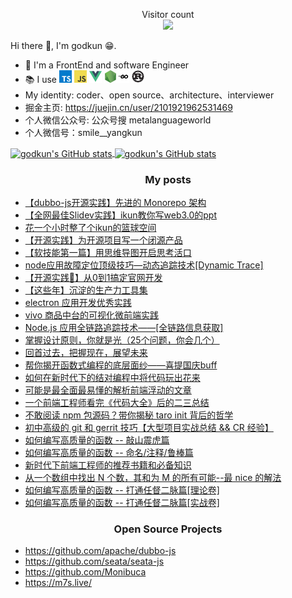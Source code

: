 <p align="center"> 
  Visitor count<br>
  <img src="https://profile-counter.glitch.me/godkun/count.svg" />
</p>

Hi there 👋, I'm godkun 😁.
- 💼 I'm a FrontEnd and software Engineer
- 📚 I use <code><img src="https://raw.githubusercontent.com/github/explore/80688e429a7d4ef2fca1e82350fe8e3517d3494d/topics/typescript/typescript.png" height=20 /></code> <code><img src="https://raw.githubusercontent.com/github/explore/80688e429a7d4ef2fca1e82350fe8e3517d3494d/topics/javascript/javascript.png" height=20 /></code> <code><img src="https://raw.githubusercontent.com/github/explore/80688e429a7d4ef2fca1e82350fe8e3517d3494d/topics/vue/vue.png" height=20 /></code> <code><img src="https://raw.githubusercontent.com/github/explore/80688e429a7d4ef2fca1e82350fe8e3517d3494d/topics/nodejs/nodejs.png" height=20 /></code><code><img src="https://raw.githubusercontent.com/github/explore/80688e429a7d4ef2fca1e82350fe8e3517d3494d/topics/go/go.png" height=20 /></code> <code><img src="https://raw.githubusercontent.com/github/explore/80688e429a7d4ef2fca1e82350fe8e3517d3494d/topics/rust/rust.png" height=20 /></code>
- My identity: coder、open source、architecture、interviewer
- 掘金主页: https://juejin.cn/user/2101921962531469
- 个人微信公众号: 公众号搜 metalanguageworld
- 个人微信号：smile__yangkun

<div>
  <a href="https://github.com/anuraghazra/github-readme-stats#gh-light-mode-only">
    <img align="center" src="https://github-readme-stats.vercel.app/api?username=godkun&count_private=true&show_icons=true" alt="godkun's GitHub stats" />
    <!-- <img align="center" src="https://github-readme-stats.vercel.app/api/top-langs/?username=godkun&show_icons=true&layout=compact" /> -->
  </a>
  <a href="https://github.com/anuraghazra/github-readme-stats#gh-dark-mode-only">
    <img align="center" src="https://github-readme-stats.vercel.app/api?username=godkun&count_private=true&show_icons=true&theme=radical" alt="godkun's GitHub stats" />
    <!-- <img align="center" src="https://github-readme-stats.vercel.app/api/top-langs/?username=godkun&show_icons=true&theme=radical&layout=compact" /> -->
  </a>
</div>

<h3 align="center"> My posts </h3>

- [【dubbo-js开源实践】先进的 Monorepo 架构](https://mp.weixin.qq.com/s/hfZZYDaIaskGTOwbEZLxXQ)
- [【全网最佳Slidev实践】ikun教你写web3.0的ppt](https://mp.weixin.qq.com/s/sZTQJLG8gsOxBVesZ8oOJg)
- [花一个小时整了个ikun的篮球空间](https://mp.weixin.qq.com/s/OLDJ05rOj1Ljr-fQ5qWZBQ)
- [【开源实践】为开源项目写一个闭源产品](https://mp.weixin.qq.com/s/Brz0lyTbRc2u9T2ibr9i8g)
- [【软技能第一篇】用思维导图开启思考活口](https://mp.weixin.qq.com/s/UyDBH25X7jsAH6qhmj5fUg)
- [node应用故障定位顶级技巧—动态追踪技术[Dynamic Trace]](https://juejin.cn/post/7142331337582903327)
- [【开源实践🚀】从0到1搞定官网开发](https://juejin.cn/post/7087734351764389901)
- [【这些年】沉淀的生产力工具集](https://juejin.cn/post/7064351592543158302)
- [electron 应用开发优秀实践](https://mp.weixin.qq.com/s/FJQaC5aWPssmjgp4KBmIWA)
- [vivo 商品中台的可视化微前端实践](https://mp.weixin.qq.com/s/0vBLR0CnvrC4qbxW4xhskg)
- [Node.js 应用全链路追踪技术——[全链路信息获取]](https://mp.weixin.qq.com/s/SpC50ZqbKnKjlGBTSPMd9w)
- [掌握设计原则，你就是光（25个问题，你会几个）](https://juejin.cn/post/6948235657978314783)
- [回首过去，把握现在，展望未来](https://juejin.cn/post/6844904053621653518)
- [帮你揭开函数式编程的底层面纱——喜提国庆buff](https://juejin.cn/post/6844903956401881096)
- [如何在新时代下的结对编程中将代码玩出花来](https://juejin.cn/post/6844903833609437198)
- [可能是最全面最易懂的解析前端浮动的文章](https://juejin.cn/post/6844903689094692871)
- [一个前端工程师看完《代码大全》后的二三总结](https://juejin.cn/post/6844903703099490317)
- [不敢阅读 npm 包源码？带你揭秘 taro init 背后的哲学](https://juejin.cn/post/6844903749945655310)
- [初中高级的 git 和 gerrit 技巧【大型项目实战总结 && CR 经验】](https://juejin.cn/post/6844903768891326477)
- [如何编写高质量的函数 -- 敲山震虎篇](https://juejin.cn/post/6844903779645538318)
- [如何编写高质量的函数 -- 命名/注释/鲁棒篇](https://juejin.cn/post/6844903783621722126)
- [新时代下前端工程师的推荐书籍和必备知识](https://juejin.cn/post/6844903781897863176)
- [从一个数组中找出 N 个数，其和为 M 的所有可能--最 nice 的解法](https://juejin.cn/post/6844903792555589639)
- [如何编写高质量的函数 -- 打通任督二脉篇[理论卷]](https://juejin.cn/post/6844903807051268110)
- [如何编写高质量的函数 -- 打通任督二脉篇[实战卷]](https://juejin.cn/post/6844903807055298573)

<h3 align="center"> Open Source Projects </h3>

- https://github.com/apache/dubbo-js
- https://github.com/seata/seata-js
- https://github.com/Monibuca
- https://m7s.live/
